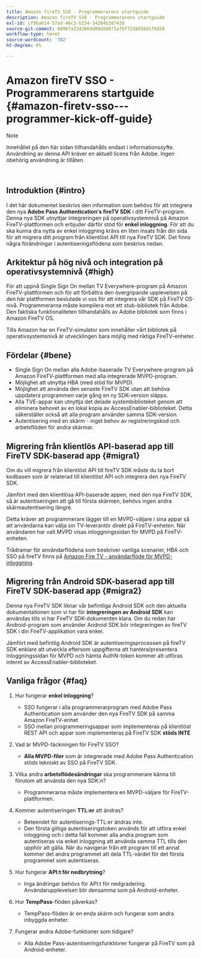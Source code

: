 ```yaml
---
title: Amazon fireTV SSO - Programmerarens startguide
description: Amazon fireTV SSO - Programmerarens startguide
exl-id: cf9ba614-57ad-46c3-b154-34204b38742d
source-git-commit: 8896fa2242664d09ddd871af8f72d8858d1f0d50
workflow-type: tm+mt
source-wordcount: '782'
ht-degree: 0%

---
```


# Amazon fireTV SSO - Programmerarens startguide {#amazon-firetv-sso---programmer-kick-off-guide}

>[!NOTE]
>
>Innehållet på den här sidan tillhandahålls endast i informationssyfte. Användning av denna API kräver en aktuell licens från Adobe. Ingen obehörig användning är tillåten.

</br>

## Introduktion {#intro}

I det här dokumentet beskrivs den information som behövs för att integrera den nya **Adobe Pass Authentication&#39;s fireTV SDK** i ditt FireTV-program. Denna nya SDK utnyttjar integreringen på operativsystemnivå på Amazon FireTV-plattformen och erbjuder därför stöd för **enkel inloggning**. För att du ska kunna dra nytta av enkel inloggning krävs en liten insats från din sida för att migrera ditt program från klientlöst API till nya FireTV SDK. Det finns några förändringar i autentiseringsflödena som beskrivs nedan.

## Arkitektur på hög nivå och integration på operativsystemnivå {#high}

För att uppnå Single Sign On mellan TV Everywhere-program på Amazon FireTV-plattformen och för att förbättra den övergripande upplevelsen på den här plattformen beslutade vi oss för att integrera vår SDK på FireTV OS-nivå. Programmerarna måste kompilera mot ett stub-bibliotek från Adobe. Den faktiska funktionaliteten tillhandahålls av Adobe bibliotek som finns i Amazon FireTV OS.

Tills Amazon har en FireTV-simulator som innehåller vårt bibliotek på operativsystemsnivå är utvecklingen bara möjlig med riktiga FireTV-enheter.

## Fördelar {#bene}

* Single Sign On mellan alla Adobe-baserade TV Everywhere-program på Amazon FireTV-plattformen med alla integrerade MVPD-program.
* Möjlighet att utnyttja HBA (med stöd för MVPD).
* Möjlighet att använda den senaste FireTV SDK utan att behöva uppdatera programmen varje gång en ny SDK-version släpps.
* Alla TVE-appar kan utnyttja det delade systembiblioteket genom att eliminera behovet av en lokal kopia av AccessEnabler-biblioteket. Detta säkerställer också att alla program använder samma SDK-version.
* Autentisering med en skärm - inget behov av registreringskod och arbetsflöden för andra skärmar.

## Migrering från klientlös API-baserad app till FireTV SDK-baserad app {#migra1}

Om du vill migrera från klientlöst API till fireTV SDK måste du ta bort kodbasen som är relaterad till klientlöst API och integrera den nya FireTV SDK.

Jämfört med den klientlösa API-baserade appen, med den nya FireTV SDK, så är autentiseringen att gå till första skärmen, behövs ingen andra skärmautentisering längre.

Detta kräver att programmerare lägger till en MVPD-väljare i sina appar så att användarna kan välja sin TV-leverantör direkt på FireTV-enheten. När användaren har valt MVPD visas inloggningssidan för MVPD på FireTV-enheten.

Trådramar för användarflödena som beskriver vanliga scenarier, HBA och SSO på fireTV finns på [Amazon Fire TV - användarflöde för MVPD-inloggning](https://xd.adobe.com/view/9058288e-4b67-43a1-9d5b-5f76ede6c51e/).

## Migrering från Android SDK-baserad app till FireTV SDK-baserad app {#migra2}

Denna nya FireTV SDK liknar vår befintliga Android SDK och den aktuella dokumentationen som vi har för **integreringen av Android SDK** <!--http://tve.helpdocsonline.com/android-technical-overview-->kan användas tills vi har FireTV SDK-dokumenten klara. Om du redan har Android-program som använder Android SDK bör integreringen av fireTV SDK i din FireTV-applikation vara enkel.

Jämfört med befintlig Android SDK är autentiseringsprocessen på fireTV SDK enklare att utveckla eftersom uppgifterna att hantera/presentera inloggningssidan för MVPD och hämta AuthN-token kommer att utföras internt av AccessEnabler-biblioteket.

## Vanliga frågor {#faq}

1. Hur fungerar **enkel inloggning**?

   * SSO fungerar i alla programmerarprogram med Adobe Pass Authentication som använder den nya FireTV SDK på samma Amazon FireTV-enhet
   * SSO mellan programmeringsappar som implementeras på klientlöst REST API och appar som implementeras på FireTV SDK **stöds INTE**

1. Vad är MVPD-täckningen för FireTV SSO?

   * **Alla MVPD-filer** som är integrerade med Adobe Pass Authentication stöds tekniskt av SSO på FireTV SDK.

1. Vilka andra **arbetsflödesändringar** ska programmerare känna till förutom att använda den nya SDK:n?

   * Programmerarna måste implementera en MVPD-väljare för FireTV-plattformen.

1. Kommer autentiseringen **TTL:er** att ändras?

   * Beteendet för autentiserings-TTL:er ändras inte.
   * Den första giltiga autentiseringstoken används för att utföra enkel inloggning och i detta fall kommer alla andra program som autentiseras via enkel inloggning att använda samma TTL tills den upphör att gälla. När du navigerar från ett program till ett annat kommer det andra programmet att dela TTL-värdet för det första programmet som autentiseras.

1. Hur fungerar **API:t för nedbrytning**?

   * Inga ändringar behövs för API:t för nedgradering. Användarupplevelsen blir densamma som på Android-enheter.

1. Hur **TempPass**-flöden påverkas?

   * TempPass-flöden är en enda skärm och fungerar som andra inbyggda enheter.

1. Fungerar andra Adobe-funktioner som tidigare?

   * Alla Adobe Pass-autentiseringsfunktioner fungerar på FireTV som på Android-enheter.

